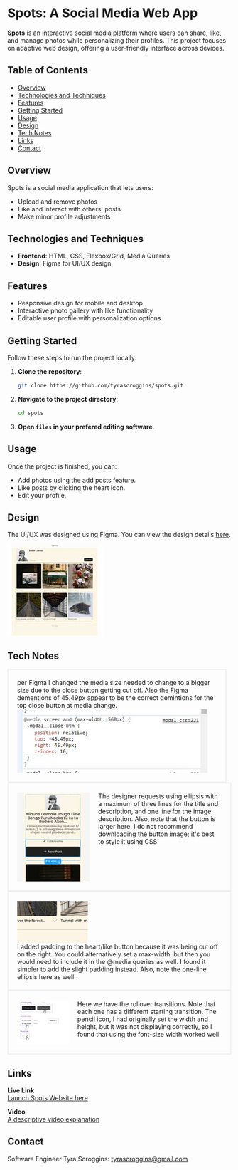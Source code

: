 # Spots: A Social Media Web App

**Spots** is an interactive social media platform where users can share, like, and manage photos while personalizing their profiles. This project focuses on adaptive web design, offering a user-friendly interface across devices.

## Table of Contents
- [Overview](#overview)
- [Technologies and Techniques](#technologies-and-techniques)
- [Features](#features)
- [Getting Started](#getting-started)
- [Usage](#usage)
- [Design](#design)
- [Tech Notes](#tech-notes)
- [Links](#links)
- [Contact](contact)

## Overview

Spots is a social media application that lets users:
- Upload and remove photos
- Like and interact with others' posts
- Make minor profile adjustments

## Technologies and Techniques

- **Frontend**: HTML, CSS, Flexbox/Grid, Media Queries
- **Design**: Figma for UI/UX design

## Features

- Responsive design for mobile and desktop
- Interactive photo gallery with like functionality
- Editable user profile with personalization options

## Getting Started

Follow these steps to run the project locally:

1. **Clone the repository**:
    ```bash
    git clone https://github.com/tyrascroggins/spots.git
    ```
2. **Navigate to the project directory**:
    ```bash
    cd spots
    ```
3. **Open `files` in your prefered editing software**.

## Usage

Once the project is finished, you can:
- Add photos using the add posts feature.
- Like posts by clicking the heart icon.
- Edit your profile.

## Design

The UI/UX was designed using Figma. You can view the design details [here](https://www.figma.com/file/BBNm2bC3lj8QQMHlnqRsga/Sprint-3-Project-%E2%80%94-Spots?type=design&node-id=2%3A60&mode=design&t=afgNFybdorZO6cQo-1).

![Spots Figma Design](./images/demo/website.jpg)

## Tech Notes

<div style="display: flex; max-width: 449px; border-width: 2px; border-color: #efefef; border-style: solid; padding: 20px; flex-direction: column">   per Figma I changed the media size needed to change to a bigger size due to the close button getting cut off. Also the Figma dementions of 45.49px appear to be the correct demintions for the top close button at media change.
  <img src="./images/demo/mediaChange.jpg" style="margin-right: 20px; height: 143px;">
</div>

<div style="display: flex; max-width: 500px; border-width: 2px; border-color: #efefef; border-style: solid; padding: 20px;">
  <img src="./images/demo/content-button.jpg" style="margin-right: 20px; height: 200px;">
  The designer requests using ellipsis with a maximum of three lines for the title and description, and one line for the image description. Also, note that the button is larger here. I do not recommend downloading the button image; it's best to style it using CSS.
</div>

<div style="display: flex; max-width: 500px; border-width: 2px; border-color: #efefef; border-style: solid; padding: 20px; flex-direction: column">
  <img src="./images/demo/heart-like.jpg" style="margin-right: 20px; width: 159px;">
  I added padding to the heart/like button because it was being cut off on the right. You could alternatively set a max-width, but then you would need to include it in the @media queries as well. I found it simpler to add the slight padding instead. Also, note the one-line ellipsis here as well.
</div>

<div style="display: flex; max-width: 500px; border-width: 2px; border-color: #efefef; border-style: solid; padding: 20px;">
  <img src="./images/demo/roll-overs.jpg" style="margin-right: 20px; height: 100px;">
  Here we have the rollover transitions. Note that each one has a different starting transition. The pencil icon, I had originally set the width and height, but it was not displaying correctly, so I found that using the font-size width worked well.
</div>

## Links

**Live Link**  
[Launch Spots Website here](https://tyrascroggins.github.io/se_project_spots/)  

**Video**  
[A descriptive video explanation](https://drive.google.com/file/d/1BQ1rapRBq3zye4U2Vezi4THjTssNoIgW/view?usp=drive_link)  

## Contact

Software Engineer
Tyra Scroggins: tyrascroggins@gmail.com